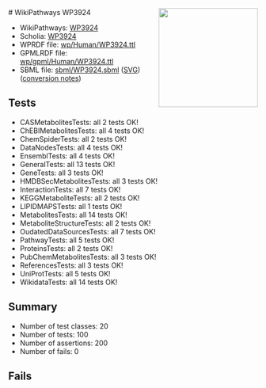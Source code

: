 <img style="float: right; width: 200px" src="../logo.png" />
# WikiPathways WP3924

* WikiPathways: [WP3924](https://identifiers.org/wikipathways:WP3924)
* Scholia: [WP3924](https://scholia.toolforge.org/wikipathways/WP3924)
* WPRDF file: [wp/Human/WP3924.ttl](../wp/Human/WP3924.ttl)
* GPMLRDF file: [wp/gpml/Human/WP3924.ttl](../wp/gpml/Human/WP3924.ttl)
* SBML file: [sbml/WP3924.sbml](../sbml/WP3924.sbml) ([SVG](../sbml/WP3924.svg)) ([conversion notes](../sbml/WP3924.txt))

## Tests
* CASMetabolitesTests: all 2 tests OK!
* ChEBIMetabolitesTests: all 4 tests OK!
* ChemSpiderTests: all 2 tests OK!
* DataNodesTests: all 4 tests OK!
* EnsemblTests: all 4 tests OK!
* GeneralTests: all 13 tests OK!
* GeneTests: all 3 tests OK!
* HMDBSecMetabolitesTests: all 3 tests OK!
* InteractionTests: all 7 tests OK!
* KEGGMetaboliteTests: all 2 tests OK!
* LIPIDMAPSTests: all 1 tests OK!
* MetabolitesTests: all 14 tests OK!
* MetaboliteStructureTests: all 2 tests OK!
* OudatedDataSourcesTests: all 7 tests OK!
* PathwayTests: all 5 tests OK!
* ProteinsTests: all 2 tests OK!
* PubChemMetabolitesTests: all 3 tests OK!
* ReferencesTests: all 3 tests OK!
* UniProtTests: all 5 tests OK!
* WikidataTests: all 14 tests OK!


## Summary

* Number of test classes: 20
* Number of tests: 100
* Number of assertions: 200
* Number of fails: 0

## Fails

